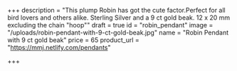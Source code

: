 +++
description = "This plump Robin has got the cute factor.Perfect for all bird lovers and others alike.  Sterling Silver and a 9 ct gold beak. 12 x 20 mm excluding the chain \"hoop\""
draft = true
id = "robin_pendant"
image = "/uploads/robin-pendant-with-9-ct-gold-beak.jpg"
name = "Robin Pendant with 9 ct gold beak"
price = 65
product_url = "https://mmj.netlify.com/pendants"

+++
